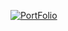 [![PortFolio](![image](https://github.com/Barik-Rajdeep/CBTCIP/assets/161339776/50494417-f5b5-401b-b186-99a5cbe98bfd)
)](https://barik-rajdeep.github.io/Portfolio-main/)
